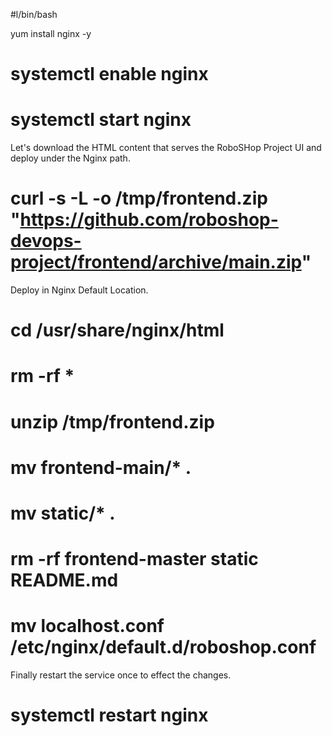 #l/bin/bash

yum install nginx -y
# systemctl enable nginx
# systemctl start nginx
Let's download the HTML content that serves the RoboSHop Project UI and deploy under the Nginx path.

# curl -s -L -o /tmp/frontend.zip "https://github.com/roboshop-devops-project/frontend/archive/main.zip"
Deploy in Nginx Default Location.

# cd /usr/share/nginx/html
# rm -rf * 
# unzip /tmp/frontend.zip
# mv frontend-main/* .
# mv static/* .
# rm -rf frontend-master static README.md
# mv localhost.conf /etc/nginx/default.d/roboshop.conf
Finally restart the service once to effect the changes.

# systemctl restart nginx 




